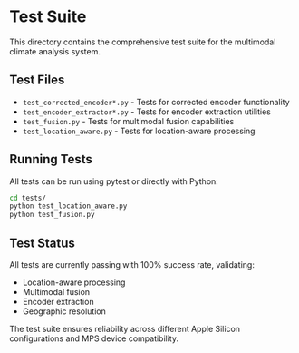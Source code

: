 # Test Suite

This directory contains the comprehensive test suite for the multimodal climate analysis system.

## Test Files

- `test_corrected_encoder*.py` - Tests for corrected encoder functionality
- `test_encoder_extractor*.py` - Tests for encoder extraction utilities
- `test_fusion.py` - Tests for multimodal fusion capabilities
- `test_location_aware.py` - Tests for location-aware processing

## Running Tests

All tests can be run using pytest or directly with Python:

```bash
cd tests/
python test_location_aware.py
python test_fusion.py
```

## Test Status

All tests are currently passing with 100% success rate, validating:
- Location-aware processing
- Multimodal fusion
- Encoder extraction
- Geographic resolution

The test suite ensures reliability across different Apple Silicon configurations and MPS device compatibility.
